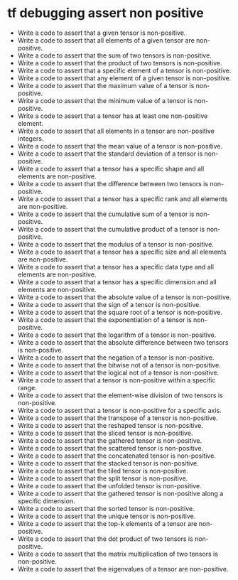 # tf debugging assert non positive

- Write a code to assert that a given tensor is non-positive.
- Write a code to assert that all elements of a given tensor are non-positive.
- Write a code to assert that the sum of two tensors is non-positive.
- Write a code to assert that the product of two tensors is non-positive.
- Write a code to assert that a specific element of a tensor is non-positive.
- Write a code to assert that any element of a given tensor is non-positive.
- Write a code to assert that the maximum value of a tensor is non-positive.
- Write a code to assert that the minimum value of a tensor is non-positive.
- Write a code to assert that a tensor has at least one non-positive element.
- Write a code to assert that all elements in a tensor are non-positive integers.
- Write a code to assert that the mean value of a tensor is non-positive.
- Write a code to assert that the standard deviation of a tensor is non-positive.
- Write a code to assert that a tensor has a specific shape and all elements are non-positive.
- Write a code to assert that the difference between two tensors is non-positive.
- Write a code to assert that a tensor has a specific rank and all elements are non-positive.
- Write a code to assert that the cumulative sum of a tensor is non-positive.
- Write a code to assert that the cumulative product of a tensor is non-positive.
- Write a code to assert that the modulus of a tensor is non-positive.
- Write a code to assert that a tensor has a specific size and all elements are non-positive.
- Write a code to assert that a tensor has a specific data type and all elements are non-positive.
- Write a code to assert that a tensor has a specific dimension and all elements are non-positive.
- Write a code to assert that the absolute value of a tensor is non-positive.
- Write a code to assert that the sign of a tensor is non-positive.
- Write a code to assert that the square root of a tensor is non-positive.
- Write a code to assert that the exponentiation of a tensor is non-positive.
- Write a code to assert that the logarithm of a tensor is non-positive.
- Write a code to assert that the absolute difference between two tensors is non-positive.
- Write a code to assert that the negation of a tensor is non-positive.
- Write a code to assert that the bitwise not of a tensor is non-positive.
- Write a code to assert that the logical not of a tensor is non-positive.
- Write a code to assert that a tensor is non-positive within a specific range.
- Write a code to assert that the element-wise division of two tensors is non-positive.
- Write a code to assert that a tensor is non-positive for a specific axis.
- Write a code to assert that the transpose of a tensor is non-positive.
- Write a code to assert that the reshaped tensor is non-positive.
- Write a code to assert that the sliced tensor is non-positive.
- Write a code to assert that the gathered tensor is non-positive.
- Write a code to assert that the scattered tensor is non-positive.
- Write a code to assert that the concatenated tensor is non-positive.
- Write a code to assert that the stacked tensor is non-positive.
- Write a code to assert that the tiled tensor is non-positive.
- Write a code to assert that the split tensor is non-positive.
- Write a code to assert that the unfolded tensor is non-positive.
- Write a code to assert that the gathered tensor is non-positive along a specific dimension.
- Write a code to assert that the sorted tensor is non-positive.
- Write a code to assert that the unique tensor is non-positive.
- Write a code to assert that the top-k elements of a tensor are non-positive.
- Write a code to assert that the dot product of two tensors is non-positive.
- Write a code to assert that the matrix multiplication of two tensors is non-positive.
- Write a code to assert that the eigenvalues of a tensor are non-positive.